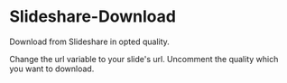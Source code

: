 # Slideshare-Download
Download from Slideshare in opted quality.

Change the url variable to your slide's url. Uncomment the quality which you want to download.
